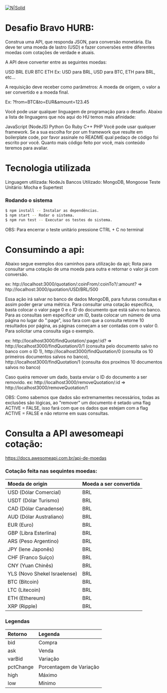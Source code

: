 
[![N|Solid](https://is3-ssl.mzstatic.com/image/thumb/Purple113/v4/75/21/da/7521da8c-5c2c-e8be-b6f7-88ca6b74b723/AppIcon-0-1x_U007emarketing-0-0-GLES2_U002c0-512MB-sRGB-0-0-0-85-220-0-0-0-10.png/230x0w.jpg)](https://nodesource.com/products/nsolid)

# Desafio Bravo HURB:

Construa uma API, que responda JSON, para conversão monetária. Ela deve ter uma moeda de lastro (USD) e fazer conversões entre diferentes moedas com cotações de verdade e atuais.

A API deve converter entre as seguintes moedas:

USD
BRL
EUR
BTC
ETH
Ex: USD para BRL, USD para BTC, ETH para BRL, etc...

A requisição deve receber como parâmetros: A moeda de origem, o valor a ser convertido e a moeda final.

Ex: ?from=BTC&to=EUR&amount=123.45

Você pode usar qualquer linguagem de programação para o desafio. Abaixo a lista de linguagens que nós aqui do HU temos mais afinidade:

JavaScript (NodeJS)
Python
Go
Ruby
C++
PHP
Você pode usar qualquer framework. Se a sua escolha for por um framework que resulte em boilerplate code, por favor assinale no README qual pedaço de código foi escrito por você. Quanto mais código feito por você, mais conteúdo teremos para avaliar.

# Tecnologia utilizada 

Linguagem utilizada: NodeJs
Bancos Utilizado: MongoDB, Mongoose
Teste Unitário: Mocha e Supertest
  
### Rodando o sistema

```sh
$ npm install -- Instalar as dependências.
$ npm start -- Rodar o sistema.
$ npm run test -- Executar os testes do sistema.
```

OBS:
Para encerrar o teste unitário pressione CTRL + C no terminal

# Consumindo a api:

Abaixo segue exemplos dos caminhos para utilização da api;
Rota para consultar uma cotação de uma moeda para outra e retornar o valor já com conversão.

ex: htp://localhost:3000/quotation/:coinFrom/:coinTo?/:amount? => htp://localhost:3000/quotation/USD/BRL/500

Essa ação irá salvar no banco de dados MongoDB, para futuras consultas e assim poder gerar uma métrica. Para consultar uma cotação específica, basta colocar o valor page 0 e o ID do documento que está salvo no banco. Para as consultas sem especificar um ID, basta colocar um número de uma página no lugar do ":page", isso fara com que a consulta retorne 10 resultados por página, as páginas começam a ser contadas com o valor 0.
Para solicitar uma consulta siga o exemplo.

ex: http://localhost3000/findQuotation/:page/:id? => http://localhost3000/findQuotation/0/1 (consulta pelo documento salvo no banco com o ID 1), http://localhost3000/findQuotation/0 (consulta os 10 primeiros documentos salvos no banco), http://localhost3000/findQuotation/1 (consulta dos proxímos 10 documentos salvos no banco)

Caso queira remover um dado, basta enviar o ID do documento a ser removido.
ex: http://localhost3000/removeQuotation/:id => http://localhost3000/removeQuotation/1

OBS: Como sabemos que dados são extremamentes necessários, todas as exclusões são lógicas, ao "remover" um documento é setado uma flag ACTIVE = FALSE, isso fará com que os dados que estejam com a flag ACTIVE = FALSE e não retorne em suas consultas.

# Consulta a API awesomeapi cotação: 
https://docs.awesomeapi.com.br/api-de-moedas

### Cotação feita nas sequintes moedas:
|Moeda de origin             |Moeda a ser convertida|
|:---------                  |:---------            | 
|USD (Dólar Comercial)       |BRL                   |
|USDT (Dólar Turismo)        |BRL                   |
|CAD (Dólar Canadense)       |BRL                   |
|AUD (Dólar Australiano)     |BRL                   |
|EUR (Euro)                  |BRL                   |
|GBP (Libra Esterlina)       |BRL                   |
|ARS (Peso Argentino)        |BRL                   |
|JPY (Iene Japonês)          |BRL                   |
|CHF (Franco Suíço)          |BRL                   |
|CNY (Yuan Chinês)           |BRL                   |
|YLS (Novo Shekel Israelense)|BRL                   |
|BTC (Bitcoin)               |BRL                   |
|LTC (Litecoin)              |BRL                   |
|ETH (Ethereum)              |BRL                   |
|XRP (Ripple)                |BRL                   |

### Legendas
|Retorno    |Legenda                 |
|:--------- |:---------              | 
|bid        | Compra                 |
|ask        | Venda                  |
|varBid     | Variação               |
|pctChange  | Porcentagem de Variação|
|high       | Máximo                 |
|low        | Mínimo                 |
